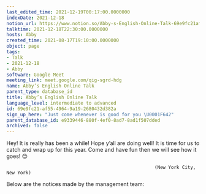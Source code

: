 ```yaml
---
last_edited_time: 2021-12-19T00:17:00.0000000
indexDate: 2021-12-18
notion_url: https://www.notion.so/Abby-s-English-Online-Talk-69e9fc21af5549649a192680432d382a
talktime: 2021-12-18T22:30:00.0000000
hosts: Abby
created_time: 2021-08-17T19:10:00.0000000
object: page
tags:
- Talk
- 2021-12-18
- Abby
software: Google Meet
meeting_link: meet.google.com/qig-sgrd-hdg
name: Abby’s English Online Talk
parent_type: database_id
title: Abby’s English Online Talk
language_level: intermediate to advanced
id: 69e9fc21-af55-4964-9a19-2680432d382a
sign_up_here: "Just come whenever is good for you \U0001F642"
parent_database_id: e9339446-880f-4ef0-8ad7-8ad1f507dded
archived: false
---
```


Hey! It is really has been a while! Hope y’all are doing well! It is time for us to catch and wrap up for this year. Come and have fun then we will see how it goes! 😊



                                                          (New York City, New York)



Below are the notices made by the management team:


